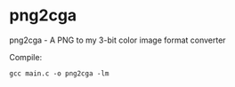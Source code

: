 # png2cga
png2cga - A PNG to my 3-bit color image format converter

Compile:
```
gcc main.c -o png2cga -lm
```
